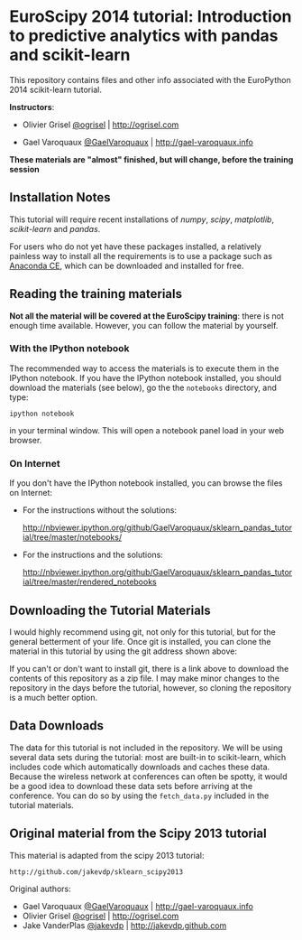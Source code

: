 EuroScipy 2014 tutorial: Introduction to predictive analytics with pandas and scikit-learn
=============================================================================================

This repository contains files and other info associated with the
EuroPython 2014 scikit-learn tutorial.

**Instructors**:

* Olivier Grisel [@ogrisel](https://twitter.com/ogrisel) |
  http://ogrisel.com 

* Gael Varoquaux [@GaelVaroquaux](https://twitter.com/GaelVaroquaux) |
  http://gael-varoquaux.info

**These materials are "almost" finished, but will change, before the
training session**

Installation Notes
------------------

This tutorial will require recent installations of *numpy*, *scipy*,
*matplotlib*, *scikit-learn* and *pandas*.

For users who do not yet have these  packages installed, a relatively
painless way to install all the requirements is to use a package such as
[Anaconda CE](http://store.continuum.io/ "Anaconda CE"), which can be
downloaded and installed for free.

Reading the training materials
-------------------------------

**Not all the material will be covered at the EuroScipy training**:
there is not enough time available. However, you can follow the material
by yourself.


### With the IPython notebook

The recommended way to access the materials is to execute them in the
IPython notebook. If you have the IPython notebook installed, you should
download the materials (see below), go the the `notebooks` directory, and
type:

    ipython notebook

in your terminal window. This will open a notebook panel load in your web
browser.

### On Internet

If you don't have the IPython notebook installed, you can browse the
files on Internet:

* For the instructions without the solutions:

  http://nbviewer.ipython.org/github/GaelVaroquaux/sklearn_pandas_tutorial/tree/master/notebooks/

* For the instructions and the solutions:

  http://nbviewer.ipython.org/github/GaelVaroquaux/sklearn_pandas_tutorial/tree/master/rendered_notebooks

Downloading the Tutorial Materials
----------------------------------

I would highly recommend using git, not only for this tutorial, but for the
general betterment of your life.  Once git is installed, you can clone the
material in this tutorial by using the git address shown above:

If you can't or don't want to install git, there is a link above to download
the contents of this repository as a zip file.  I may make minor changes to
the repository in the days before the tutorial, however, so cloning the
repository is a much better option.

Data Downloads
--------------

The data for this tutorial is not included in the repository.  We will be
using several data sets during the tutorial: most are built-in to
scikit-learn, which includes code which automatically downloads and
caches these data.  Because the wireless network at conferences can often
be spotty, it would be a good idea to download these data sets before
arriving at the conference. You can do so by using the `fetch_data.py`
included in the tutorial materials. 

Original material from the Scipy 2013 tutorial
----------------------------------------------

This material is adapted from the scipy 2013 tutorial:

    http://github.com/jakevdp/sklearn_scipy2013

Original authors:

- Gael Varoquaux [@GaelVaroquaux](https://twitter.com/GaelVaroquaux) | http://gael-varoquaux.info
- Olivier Grisel [@ogrisel](https://twitter.com/ogrisel) | http://ogrisel.com
- Jake VanderPlas [@jakevdp](https://twitter.com/jakevdp) | http://jakevdp.github.com



